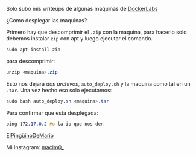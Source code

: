 Solo subo mis writeups de algunas maquinas de [DockerLabs](https://dockerlabs.es)

¿Como desplegar las maquinas?

 Primero hay que descomprimir el `.zip` con la maquina, para hacerlo solo debemos instalar `zip` con apt y luego ejecutar el comando.

```css
sudo apt install zip
```

para descomprimir:

```css
unzip <maquina>.zip
```

Esto nos dejará *dos archivos*, `auto_deploy.sh` y la maquina como tal en un `.tar`. Una vez hecho eso solo ejecutamos:

```css
sudo bash auto_deploy.sh <maquina>.tar
```


Para confirmar que esta desplegada:

```css
ping 172.17.0.2 #o la ip que nos den
```


[ElPingüinoDeMario](https://youtube.com/@ElPinguinoDeMario)


Mi Instagram: [macim0_](https://instagram.com/macim0_)


